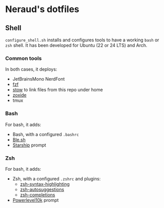 # Neraud's dotfiles

## Shell

`configure_shell.sh` installs and configures tools to have a working `bash` or `zsh` shell.
It has been developed for Ubuntu (22 or 24 LTS) and Arch.

### Common tools

In both cases, it deploys:

* JetBrainsMono NerdFont
* [fzf](https://github.com/junegunn/fzf)
* [stow](https://www.gnu.org/software/stow/) to link files from this repo under home
* [zoxide](https://github.com/ajeetdsouza/zoxide)
* tmux

### Bash

For bash, it adds:

* Bash, with a configured `.bashrc`
* [Ble.sh](https://github.com/akinomyoga/ble.sh)
* [Starship](https://starship.rs/) prompt

### Zsh

For bash, it adds:

* Zsh, with a configured `.zshrc` and plugins:
  * [zsh-syntax-highlighting](https://github.com/zsh-users/zsh-syntax-highlighting.git)
  * [zsh-autosuggestions](https://github.com/zsh-users/zsh-autosuggestions.git)
  * [zsh-completions](https://github.com/zsh-users/zsh-completions.git)
* [Powerlevel10k](https://github.com/romkatv/powerlevel10k.git) prompt
